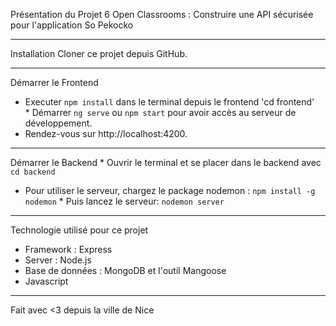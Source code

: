 Présentation du Projet 6 Open Classrooms : Construire une API sécurisée pour l'application So Pekocko

***

Installation
Cloner ce projet depuis GitHub.

***


Démarrer le Frontend
* Executer `npm install` dans le terminal depuis le frontend 'cd frontend'
* Démarrer `ng serve` ou `npm start` pour avoir accès au serveur de développement.
* Rendez-vous sur http://localhost:4200.

***

Démarrer le Backend
* Ouvrir le terminal et se placer dans le backend avec `cd backend`
* Pour utiliser le serveur, chargez le package nodemon : `npm install -g nodemon`
* Puis lancez le serveur: `nodemon server`

***


Technologie utilisé pour ce projet
* Framework : Express
* Server : Node.js
* Base de données : MongoDB et l'outil Mangoose
* Javascript

***

Fait avec <3 depuis la ville de Nice